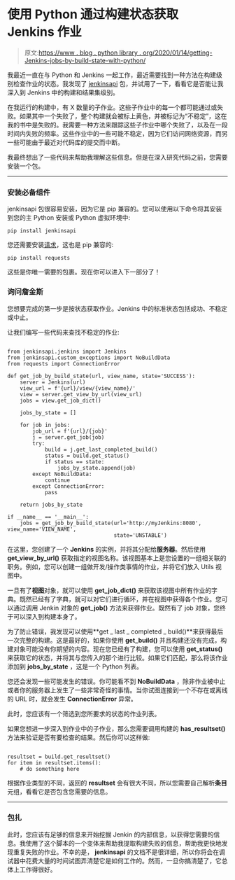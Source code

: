 # 使用 Python 通过构建状态获取 Jenkins 作业

> 原文:[https://www . blog . python library . org/2020/01/14/getting-Jenkins-jobs-by-build-state-with-python/](https://www.blog.pythonlibrary.org/2020/01/14/getting-jenkins-jobs-by-build-state-with-python/)

我最近一直在与 Python 和 Jenkins 一起工作，最近需要找到一种方法在构建级别检查作业的状态。我发现了 [jenkinsapi](https://jenkinsapi.readthedocs.io/en/latest/#) 包，并试用了一下，看看它是否能让我深入到 Jenkins 中的构建和结果集级别。

在我运行的构建中，有 X 数量的子作业。这些子作业中的每一个都可能通过或失败。如果其中一个失败了，整个构建就会被标上黄色，并被标记为“不稳定”，这在我的书中是失败的。我需要一种方法来跟踪这些子作业中哪个失败了，以及在一段时间内失败的频率。这些作业中的一些可能不稳定，因为它们访问网络资源，而另一些可能由于最近对代码库的提交而中断。

我最终想出了一些代码来帮助我理解这些信息。但是在深入研究代码之前，您需要安装一个包。

* * *

### 安装必备组件

jenkinsapi 包很容易安装，因为它是 pip 兼容的。您可以使用以下命令将其安装到您的主 Python 安装或 Python 虚拟环境中:

`pip install jenkinsapi`

您还需要安装[请求](https://requests.readthedocs.io/en/master/)，这也是 pip 兼容的:

`pip install requests`

这些是你唯一需要的包裹。现在你可以进入下一部分了！

### 询问詹金斯

您想要完成的第一步是按状态获取作业。Jenkins 中的标准状态包括成功、不稳定或中止。

让我们编写一些代码来查找不稳定的作业:

```

from jenkinsapi.jenkins import Jenkins
from jenkinsapi.custom_exceptions import NoBuildData
from requests import ConnectionError

def get_job_by_build_state(url, view_name, state='SUCCESS'):
    server = Jenkins(url)
    view_url = f'{url}/view/{view_name}/'
    view = server.get_view_by_url(view_url)
    jobs = view.get_job_dict()

    jobs_by_state = []

    for job in jobs:
        job_url = f'{url}/{job}'
        j = server.get_job(job)
        try:
            build = j.get_last_completed_build()
            status = build.get_status()
            if status == state:
                jobs_by_state.append(job)
        except NoBuildData:
            continue
        except ConnectionError:
            pass

    return jobs_by_state

if __name__ == '__main__':
    jobs = get_job_by_build_state(url='http://myJenkins:8080', view_name='VIEW_NAME',
                                  state='UNSTABLE')

```

在这里，您创建了一个 **Jenkins** 的实例，并将其分配给**服务器**。然后使用 **get_view_by_url()** 获取指定的视图名称。该视图基本上是您设置的一组相关联的职务。例如，您可以创建一组做开发/操作类事情的作业，并将它们放入 Utils 视图中。

一旦有了**视图**对象，就可以使用 **get_job_dict()** 来获取该视图中所有作业的字典。既然已经有了字典，就可以对它们进行循环，并在视图中获得各个作业。您可以通过调用 Jenkin 对象的 **get_job()** 方法来获得作业。既然有了 job 对象，您终于可以深入到构建本身了。

为了防止错误，我发现可以使用**get _ last _ completed _ build()**来获得最后一次完整的构建。这是最好的，如果你使用 **get_build()** 并且构建还没有完成，构建对象可能没有你期望的内容。现在您已经有了构建，您可以使用 **get_status()** 来获取它的状态，并将其与您传入的那个进行比较。如果它们匹配，那么将该作业添加到 **jobs_by_state** ，这是一个 Python 列表。

您还会发现一些可能发生的错误。你可能看不到 **NoBuildData** ，除非作业被中止或者你的服务器上发生了一些非常奇怪的事情。当你试图连接到一个不存在或离线的 URL 时，就会发生 **ConnectionError** 异常。

此时，您应该有一个筛选到您所要求的状态的作业列表。

如果您想进一步深入到作业中的子作业，那么您需要调用构建的 **has_resultset()** 方法来验证是否有要检查的结果。然后你可以这样做:

```

resultset = build.get_resultset()
for item in resultset.items():
    # do something here

```

根据作业类型的不同，返回的 **resultset** 会有很大不同，所以您需要自己解析**条目**元组，看看它是否包含您需要的信息。

* * *

### 包扎

此时，您应该有足够的信息来开始挖掘 Jenkin 的内部信息，以获得您需要的信息。我使用了这个脚本的一个变体来帮助我提取构建失败的信息，帮助我更快地发现重复失败的作业。不幸的是， **jenkinsapi** 的文档不是很详细，所以你将会在调试器中花费大量的时间试图弄清楚它是如何工作的。然而，一旦你搞清楚了，它总体上工作得很好。